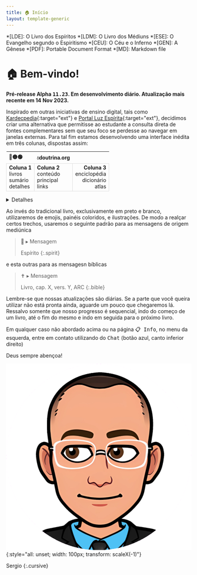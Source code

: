 ```yaml
---
title: 🏠 Início
layout: template-generic
---
```


<style>
    td {border: 1px solid gainsboro}
</style>

*[LDE]: O Livro dos Espíritos
*[LDM]: O Livro dos Médiuns
*[ESE]: O Evangelho segundo o Espiritismo
*[CEU]: O Céu e o Inferno
*[GEN]: A Gênese
*[PDF]: Portable Document Format
*[MD]: Markdown file

# 🏠 Bem-vindo!

**Pré-release Alpha <kbd>11.23</kbd>. Em desenvolvimento diário. Atualização mais recente em 14 Nov 2023.**

Inspirado em outras iniciativas de ensino digital, tais como [Kardecpedia](https://kardecpedia.com/pt){:target="ext"} e [Portal Luz Espírita](https://www.luzespirita.org.br/){:target="ext"}, decidimos criar uma alternativa que permitisse ao estudante a consulta direta de fontes complementares sem que seu foco se perdesse ao navegar em janelas externas. Para tal fim estamos desenvolvendo uma interface inédita em três colunas, dispostas assim:

| 🔴🟡🟢 | 💧doutrina.org |  |
| :--- | --- | ---: |
**Coluna 1**<br>livros<br>sumário<br>detalhes  | **Coluna 2**<br>conteúdo<br>principal<br>links | **Coluna 3**<br>enciclopédia<br>dicionário<br>atlas |  


<details><summary>Detalhes</summary><small>
<ol>
<li>Coluna 1, contendo links dos livros, o sumário do mesmo, e detalhes do projeto (visível em telas grandes)</li>
<li>Coluna 2, dispondo da obra original em uma página única (visível em telas grandes, médias e pequenas)</li>
<li>Coluna 3, possibilitando a consulta de enciclopédia, dicionário, atlas (somente ESE) e vídeo reunião (visível em telas grandes e médias)</li>
<li>Adicionalmente, existe um quarto painel, escamoteavel, que possibilita grifos em amarelo e anotações (interface em Inglês, requere uma conta)</li></ol>
<hr></small>

</details>
  
Ao invés do tradicional livro, exclusivamente em preto e branco, utilizaremos de emojis, painéis coloridos, e ilustrações. De modo a realçar certos trechos, usaremos o seguinte padrão para as mensagens de origem mediúnica

> 👻 ▸ Mensagem
>
> Espírito
{:.spirit}

e esta outras para as mensagesn bíblicas

> ✝️ ▸ Mensagem
>
> Livro, cap. X, vers. Y, ARC
{:.bible}

Lembre-se que nossas atualizações são diárias. Se a parte que você queira utilizar não está pronta ainda, aguarde um pouco que chegaremos lá. Ressalvo somente que nosso progresso é sequencial, indo do começo de um livro, até o fim do mesmo e indo em seguida para o próximo livro.

Em qualquer caso não abordado acima ou na página <kbd>📋 Info</kbd>, no menu da esquerda, entre em contato utilizando do <kbd>Chat</kbd> (botão azul, canto inferior direito)

Deus sempre abençoa!

![bitmoji](./framework/baldy.png){:style="all: unset; width: 100px; transform: scaleX(-1)"}

Sergio
{:.cursive}

<p>&nbsp;</p>
<p>&nbsp;</p>
<p>&nbsp;</p>